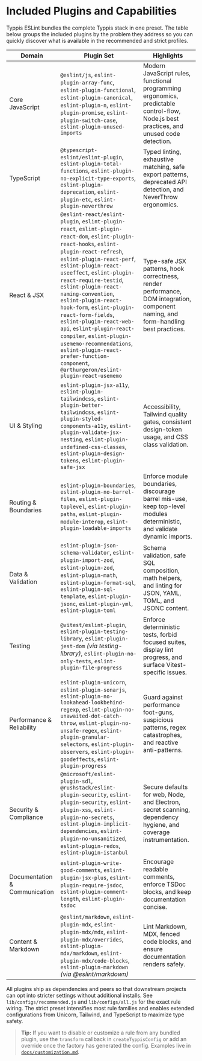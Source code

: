 # Included Plugins and Capabilities

Typpis ESLint bundles the complete Typpis stack in one preset. The table below groups the included plugins by the problem they address so you can quickly discover what is available in the recommended and strict profiles.

| Domain | Plugin Set | Highlights |
| --- | --- | --- |
| Core JavaScript | `@eslint/js`, `eslint-plugin-array-func`, `eslint-plugin-functional`, `eslint-plugin-canonical`, `eslint-plugin-n`, `eslint-plugin-promise`, `eslint-plugin-switch-case`, `eslint-plugin-unused-imports` | Modern JavaScript rules, functional programming ergonomics, predictable control-flow, Node.js best practices, and unused code detection. |
| TypeScript | `@typescript-eslint/eslint-plugin`, `eslint-plugin-total-functions`, `eslint-plugin-no-explicit-type-exports`, `eslint-plugin-deprecation`, `eslint-plugin-etc`, `eslint-plugin-neverthrow` | Typed linting, exhaustive matching, safe export patterns, deprecated API detection, and NeverThrow ergonomics. |
| React & JSX | `@eslint-react/eslint-plugin`, `eslint-plugin-react`, `eslint-plugin-react-dom`, `eslint-plugin-react-hooks`, `eslint-plugin-react-refresh`, `eslint-plugin-react-perf`, `eslint-plugin-react-useeffect`, `eslint-plugin-react-require-testid`, `eslint-plugin-react-naming-convention`, `eslint-plugin-react-hook-form`, `eslint-plugin-react-form-fields`, `eslint-plugin-react-web-api`, `eslint-plugin-react-compiler`, `eslint-plugin-usememo-recommendations`, `eslint-plugin-react-prefer-function-component`, `@arthurgeron/eslint-plugin-react-usememo` | Type-safe JSX patterns, hook correctness, render performance, DOM integration, component naming, and form-handling best practices. |
| UI & Styling | `eslint-plugin-jsx-a11y`, `eslint-plugin-tailwindcss`, `eslint-plugin-better-tailwindcss`, `eslint-plugin-styled-components-a11y`, `eslint-plugin-validate-jsx-nesting`, `eslint-plugin-undefined-css-classes`, `eslint-plugin-design-tokens`, `eslint-plugin-safe-jsx` | Accessibility, Tailwind quality gates, consistent design-token usage, and CSS class validation. |
| Routing & Boundaries | `eslint-plugin-boundaries`, `eslint-plugin-no-barrel-files`, `eslint-plugin-toplevel`, `eslint-plugin-paths`, `eslint-plugin-module-interop`, `eslint-plugin-loadable-imports` | Enforce module boundaries, discourage barrel mis-use, keep top-level modules deterministic, and validate dynamic imports. |
| Data & Validation | `eslint-plugin-json-schema-validator`, `eslint-plugin-import-zod`, `eslint-plugin-zod`, `eslint-plugin-math`, `eslint-plugin-format-sql`, `eslint-plugin-sql-template`, `eslint-plugin-jsonc`, `eslint-plugin-yml`, `eslint-plugin-toml` | Schema validation, safe SQL composition, math helpers, and linting for JSON, YAML, TOML, and JSONC content. |
| Testing | `@vitest/eslint-plugin`, `eslint-plugin-testing-library`, `eslint-plugin-jest-dom` *(via testing-library)*, `eslint-plugin-no-only-tests`, `eslint-plugin-file-progress` | Enforce deterministic tests, forbid focused suites, display lint progress, and surface Vitest-specific issues. |
| Performance & Reliability | `eslint-plugin-unicorn`, `eslint-plugin-sonarjs`, `eslint-plugin-no-lookahead-lookbehind-regexp`, `eslint-plugin-no-unawaited-dot-catch-throw`, `eslint-plugin-no-unsafe-regex`, `eslint-plugin-granular-selectors`, `eslint-plugin-observers`, `eslint-plugin-goodeffects`, `eslint-plugin-progress` | Guard against performance foot-guns, suspicious patterns, regex catastrophes, and reactive anti-patterns. |
| Security & Compliance | `@microsoft/eslint-plugin-sdl`, `@rushstack/eslint-plugin-security`, `eslint-plugin-security`, `eslint-plugin-xss`, `eslint-plugin-no-secrets`, `eslint-plugin-implicit-dependencies`, `eslint-plugin-no-unsanitized`, `eslint-plugin-redos`, `eslint-plugin-istanbul` | Secure defaults for web, Node, and Electron, secret scanning, dependency hygiene, and coverage instrumentation. |
| Documentation & Communication | `eslint-plugin-write-good-comments`, `eslint-plugin-jsx-plus`, `eslint-plugin-require-jsdoc`, `eslint-plugin-comment-length`, `eslint-plugin-tsdoc` | Encourage readable comments, enforce TSDoc blocks, and keep documentation concise. |
| Content & Markdown | `@eslint/markdown`, `eslint-plugin-mdx`, `eslint-plugin-mdx/mdx`, `eslint-plugin-mdx/overrides`, `eslint-plugin-mdx/markdown`, `eslint-plugin-mdx/code-blocks`, `eslint-plugin-markdown` *(via @eslint/markdown)* | Lint Markdown, MDX, fenced code blocks, and ensure documentation renders safely.

All plugins ship as dependencies and peers so that downstream projects can opt into stricter settings without additional installs. See `lib/configs/recommended.js` and `lib/configs/all.js` for the exact rule wiring. The strict preset intensifies most rule families and enables extended configurations from Unicorn, Tailwind, and TypeScript to maximize type safety.

> **Tip:** If you want to disable or customize a rule from any bundled plugin, use the `transform` callback in `createTyppisConfig` or add an override once the factory has generated the config. Examples live in [`docs/customization.md`](./customization.md).
